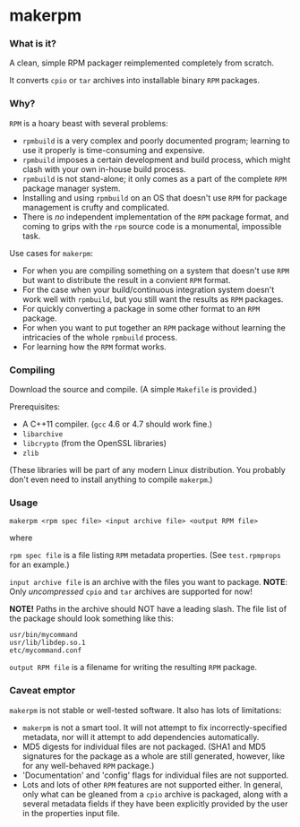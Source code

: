 makerpm
=======

### What is it?

A clean, simple RPM packager reimplemented completely from scratch.

It converts `cpio` or `tar` archives into installable binary `RPM` packages.

### Why?

`RPM` is a hoary beast with several problems:

  * `rpmbuild` is a very complex and poorly documented program; learning to use it properly is time-consuming and expensive.
  * `rpmbuild` imposes a certain development and build process, which might clash with your own in-house build process.
  * `rpmbuild` is not stand-alone; it only comes as a part of the complete `RPM` package manager system.
  * Installing and using `rpmbuild` on an OS that doesn't use `RPM` for package management is crufty and complicated.
  * There is _no_ independent implementation of the `RPM` package format, and coming to grips with the `rpm` source code is a monumental, impossible task.

Use cases for `makerpm`:

  * For when you are compiling something on a system that doesn't use `RPM` but want to distribute the result in a convient `RPM` format.
  * For the case when your build/continuous integration system doesn't work well with `rpmbuild`, but you still want the results as `RPM` packages.
  * For quickly converting a package in some other format to an `RPM` package.
  * For when you want to put together an `RPM` package without learning the intricacies of the whole `rpmbuild` process.
  * For learning how the `RPM` format works.

### Compiling

Download the source and compile. (A simple `Makefile` is provided.)

Prerequisites:

  * A C++11 compiler. (`gcc` 4.6 or 4.7 should work fine.)
  * `libarchive`
  * `libcrypto` (from the OpenSSL libraries)
  * `zlib`

(These libraries will be part of any modern Linux distribution. You probably don't even need to install anything to compile `makerpm`.)

### Usage

    makerpm <rpm spec file> <input archive file> <output RPM file>

where

`rpm spec file` is a file listing `RPM` metadata properties. (See `test.rpmprops` for an example.)

`input archive file` is an archive with the files you want to package. 
**NOTE**: Only _uncompressed_ `cpio` and `tar` archives are supported for now!

**NOTE!** Paths in the archive should NOT have a leading slash. The file list of the package should look something like this:

    usr/bin/mycommand
    usr/lib/libdep.so.1
    etc/mycommand.conf

`output RPM file` is a filename for writing the resulting `RPM` package.

### Caveat emptor

`makerpm` is not stable or well-tested software. It also has lots of limitations:

  * `makerpm` is not a smart tool. It will not attempt to fix incorrectly-specified metadata, nor will it attempt to add dependencies automatically.
  * MD5 digests for individual files are not packaged. (SHA1 and MD5 signatures for the package as a whole are still generated, however, like for any well-behaved `RPM` package.)
  * 'Documentation' and 'config' flags for individual files are not supported.
  * Lots and lots of other `RPM` features are not supported either. In general, only what can be gleaned from a `cpio` archive is packaged, along with a several metadata fields if they have been explicitly provided by the user in the properties input file.


